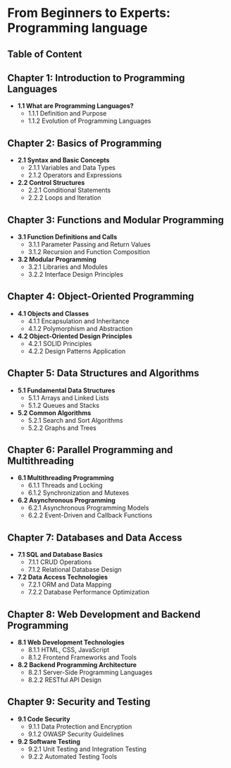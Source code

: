 # From Beginners to Experts: Programming language

## Table of Content

## Chapter 1: Introduction to Programming Languages
- **1.1 What are Programming Languages?**
  - 1.1.1 Definition and Purpose
  - 1.1.2 Evolution of Programming Languages

## Chapter 2: Basics of Programming
- **2.1 Syntax and Basic Concepts**
  - 2.1.1 Variables and Data Types
  - 2.1.2 Operators and Expressions
- **2.2 Control Structures**
  - 2.2.1 Conditional Statements
  - 2.2.2 Loops and Iteration

## Chapter 3: Functions and Modular Programming
- **3.1 Function Definitions and Calls**
  - 3.1.1 Parameter Passing and Return Values
  - 3.1.2 Recursion and Function Composition
- **3.2 Modular Programming**
  - 3.2.1 Libraries and Modules
  - 3.2.2 Interface Design Principles

## Chapter 4: Object-Oriented Programming
- **4.1 Objects and Classes**
  - 4.1.1 Encapsulation and Inheritance
  - 4.1.2 Polymorphism and Abstraction
- **4.2 Object-Oriented Design Principles**
  - 4.2.1 SOLID Principles
  - 4.2.2 Design Patterns Application

## Chapter 5: Data Structures and Algorithms
- **5.1 Fundamental Data Structures**
  - 5.1.1 Arrays and Linked Lists
  - 5.1.2 Queues and Stacks
- **5.2 Common Algorithms**
  - 5.2.1 Search and Sort Algorithms
  - 5.2.2 Graphs and Trees

## Chapter 6: Parallel Programming and Multithreading
- **6.1 Multithreading Programming**
  - 6.1.1 Threads and Locking
  - 6.1.2 Synchronization and Mutexes
- **6.2 Asynchronous Programming**
  - 6.2.1 Asynchronous Programming Models
  - 6.2.2 Event-Driven and Callback Functions

## Chapter 7: Databases and Data Access
- **7.1 SQL and Database Basics**
  - 7.1.1 CRUD Operations
  - 7.1.2 Relational Database Design
- **7.2 Data Access Technologies**
  - 7.2.1 ORM and Data Mapping
  - 7.2.2 Database Performance Optimization

## Chapter 8: Web Development and Backend Programming
- **8.1 Web Development Technologies**
  - 8.1.1 HTML, CSS, JavaScript
  - 8.1.2 Frontend Frameworks and Tools
- **8.2 Backend Programming Architecture**
  - 8.2.1 Server-Side Programming Languages
  - 8.2.2 RESTful API Design

## Chapter 9: Security and Testing
- **9.1 Code Security**
  - 9.1.1 Data Protection and Encryption
  - 9.1.2 OWASP Security Guidelines
- **9.2 Software Testing**
  - 9.2.1 Unit Testing and Integration Testing
  - 9.2.2 Automated Testing Tools
